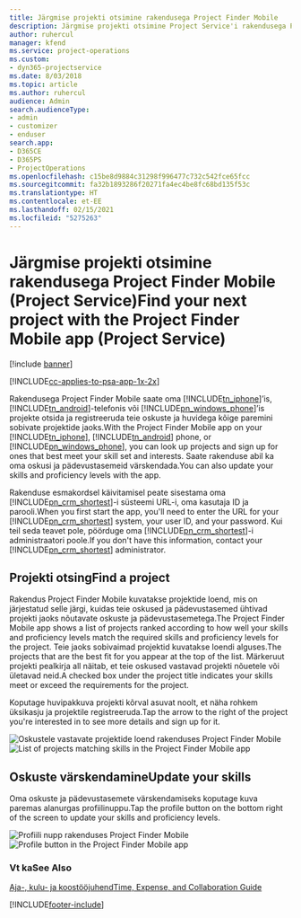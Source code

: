 ```yaml
---
title: Järgmise projekti otsimine rakendusega Project Finder Mobile
description: Järgmise projekti otsimine Project Service'i rakendusega Project Finder Mobile
author: ruhercul
manager: kfend
ms.service: project-operations
ms.custom:
- dyn365-projectservice
ms.date: 8/03/2018
ms.topic: article
ms.author: ruhercul
audience: Admin
search.audienceType:
- admin
- customizer
- enduser
search.app:
- D365CE
- D365PS
- ProjectOperations
ms.openlocfilehash: c15be8d9884c31298f996477c732c542fce65fcc
ms.sourcegitcommit: fa32b1893286f20271fa4ec4be8fc68bd135f53c
ms.translationtype: HT
ms.contentlocale: et-EE
ms.lasthandoff: 02/15/2021
ms.locfileid: "5275263"
---
```

# <a name="find-your-next-project-with-the-project-finder-mobile-app-project-service"></a><span data-ttu-id="64145-103">Järgmise projekti otsimine rakendusega Project Finder Mobile (Project Service)</span><span class="sxs-lookup"><span data-stu-id="64145-103">Find your next project with the Project Finder Mobile app (Project Service)</span></span>

[!include [banner](../includes/psa-now-project-operations.md)]

[!INCLUDE[cc-applies-to-psa-app-1x-2x](../includes/cc-applies-to-psa-app-1x-2x.md)]

<span data-ttu-id="64145-104">Rakendusega Project Finder Mobile saate oma [!INCLUDE[tn_iphone](../includes/tn-iphone.md)]’is, [!INCLUDE[tn_android](../includes/tn-android.md)]-telefonis või [!INCLUDE[pn_windows_phone](../includes/pn-windows-phone.md)]’is projekte otsida ja registreeruda teie oskuste ja huvidega kõige paremini sobivate projektide jaoks.</span><span class="sxs-lookup"><span data-stu-id="64145-104">With the Project Finder Mobile app on your [!INCLUDE[tn_iphone](../includes/tn-iphone.md)], [!INCLUDE[tn_android](../includes/tn-android.md)] phone, or [!INCLUDE[pn_windows_phone](../includes/pn-windows-phone.md)], you can look up projects and sign up for ones that best meet your skill set and interests.</span></span> <span data-ttu-id="64145-105">Saate rakenduse abil ka oma oskusi ja pädevustasemeid värskendada.</span><span class="sxs-lookup"><span data-stu-id="64145-105">You can also update your skills and proficiency levels with the app.</span></span>  
  
 <span data-ttu-id="64145-106">Rakenduse esmakordsel käivitamisel peate sisestama oma [!INCLUDE[pn_crm_shortest](../includes/pn-crm-shortest.md)]-i süsteemi URL-i, oma kasutaja ID ja parooli.</span><span class="sxs-lookup"><span data-stu-id="64145-106">When you first start the app, you'll need to enter the URL for your [!INCLUDE[pn_crm_shortest](../includes/pn-crm-shortest.md)] system, your user ID, and your password.</span></span> <span data-ttu-id="64145-107">Kui teil seda teavet pole, pöörduge oma [!INCLUDE[pn_crm_shortest](../includes/pn-crm-shortest.md)]-i administraatori poole.</span><span class="sxs-lookup"><span data-stu-id="64145-107">If you don't have this information,  contact your [!INCLUDE[pn_crm_shortest](../includes/pn-crm-shortest.md)] administrator.</span></span>  
  
## <a name="find-a-project"></a><span data-ttu-id="64145-108">Projekti otsing</span><span class="sxs-lookup"><span data-stu-id="64145-108">Find a project</span></span>  
 <span data-ttu-id="64145-109">Rakendus Project Finder Mobile kuvatakse projektide loend, mis on järjestatud selle järgi, kuidas teie oskused ja pädevustasemed ühtivad projekti jaoks nõutavate oskuste ja pädevustasemetega.</span><span class="sxs-lookup"><span data-stu-id="64145-109">The Project Finder Mobile app shows a list of projects ranked according to how well your skills and proficiency levels match the required skills and proficiency levels for the project.</span></span> <span data-ttu-id="64145-110">Teie jaoks sobivaimad projektid kuvatakse loendi alguses.</span><span class="sxs-lookup"><span data-stu-id="64145-110">The projects that are the best fit for you appear at the top of the list.</span></span> <span data-ttu-id="64145-111">Märkeruut projekti pealkirja all näitab, et teie oskused vastavad projekti nõuetele või ületavad neid.</span><span class="sxs-lookup"><span data-stu-id="64145-111">A checked box under the project title indicates your skills meet or exceed the requirements for the project.</span></span>  
  
 <span data-ttu-id="64145-112">Koputage huvipakkuva projekti kõrval asuvat noolt, et näha rohkem üksikasju ja projektile registreeruda.</span><span class="sxs-lookup"><span data-stu-id="64145-112">Tap the arrow to the right of the project you're interested in to see more details and sign up for it.</span></span>  
  
 <span data-ttu-id="64145-113">![Oskustele vastavate projektide loend rakenduses Project Finder Mobile](../psa/media/project-service-project-finder-list.png "Oskustele vastavate projektide loend rakenduses Project Finder Mobile")</span><span class="sxs-lookup"><span data-stu-id="64145-113">![List of projects matching skills in the Project Finder Mobile app](../psa/media/project-service-project-finder-list.png "List of projects matching skills in the Project Finder Mobile app")</span></span>  
  
## <a name="update-your-skills"></a><span data-ttu-id="64145-114">Oskuste värskendamine</span><span class="sxs-lookup"><span data-stu-id="64145-114">Update your skills</span></span>  
 <span data-ttu-id="64145-115">Oma oskuste ja pädevustasemete värskendamiseks koputage kuva paremas alanurgas profiilinuppu.</span><span class="sxs-lookup"><span data-stu-id="64145-115">Tap the profile button on the bottom right of the screen to update your skills and proficiency levels.</span></span>  
  
 <span data-ttu-id="64145-116">![Profiili nupp rakenduses Project Finder Mobile](../psa/media/project-service-project-finder-profile.png "Profiili nupp rakenduses Project Finder Mobile")</span><span class="sxs-lookup"><span data-stu-id="64145-116">![Profile button in the Project Finder Mobile app](../psa/media/project-service-project-finder-profile.png "Profile button in the Project Finder Mobile app")</span></span>  
  
### <a name="see-also"></a><span data-ttu-id="64145-117">Vt ka</span><span class="sxs-lookup"><span data-stu-id="64145-117">See Also</span></span>  
 [<span data-ttu-id="64145-118">Aja-, kulu- ja koostööjuhend</span><span class="sxs-lookup"><span data-stu-id="64145-118">Time, Expense, and Collaboration Guide</span></span>](../psa/time-expense-collaboration-guide.md)


[!INCLUDE[footer-include](../includes/footer-banner.md)]